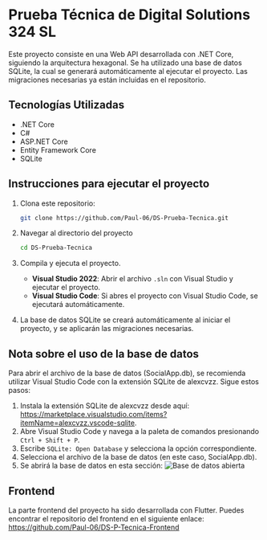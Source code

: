 # Prueba Técnica de Digital Solutions 324 SL
Este proyecto consiste en una Web API desarrollada con .NET Core, siguiendo la arquitectura hexagonal. Se ha utilizado una base de datos SQLite, la cual se generará automáticamente al ejecutar el proyecto. Las migraciones necesarias ya están incluidas en el repositorio.

## Tecnologías Utilizadas
- .NET Core
- C#
- ASP.NET Core
- Entity Framework Core
- SQLite

## Instrucciones para ejecutar el proyecto
1. Clona este repositorio: 
   ```bash
   git clone https://github.com/Paul-06/DS-Prueba-Tecnica.git
   ```
2. Navegar al directorio del proyecto
   ```bash
   cd DS-Prueba-Tecnica
   ```
3. Compila y ejecuta el proyecto.
   - **Visual Studio 2022**: Abrir el archivo `.sln` con Visual Studio y ejecutar el proyecto.
   - **Visual Studio Code**: Si abres el proyecto con Visual Studio Code, se ejecutará automáticamente.

4. La base de datos SQLite se creará automáticamente al iniciar el proyecto, y se aplicarán las migraciones necesarias.

## Nota sobre el uso de la base de datos
Para abrir el archivo de la base de datos (SocialApp.db), se recomienda utilizar Visual Studio Code con la extensión SQLite de alexcvzz. Sigue estos pasos:
1. Instala la extensión SQLite de alexcvzz desde aquí: https://marketplace.visualstudio.com/items?itemName=alexcvzz.vscode-sqlite.
2. Abre Visual Studio Code y navega a la paleta de comandos presionando `Ctrl + Shift + P`.
3. Escribe `SQLite: Open Database` y selecciona la opción correspondiente.
4. Selecciona el archivo de la base de datos (en este caso, SocialApp.db).
5. Se abrirá la base de datos en esta sección:
   ![Base de datos abierta](https://onedrive.live.com/embed?resid=182AAB43E4CB067F%216190&authkey=%21AEZHswwSnccjyPA&width=497&height=290)

## Frontend
La parte frontend del proyecto ha sido desarrollada con Flutter. Puedes encontrar el repositorio del frontend en el siguiente enlace:
https://github.com/Paul-06/DS-P-Tecnica-Frontend
